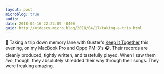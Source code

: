 ```yaml
---
layout: post
microblog: true
audio: 
date: 2018-04-16 22:22:09 -0400
guid: http://mjdescy.micro.blog/2018/04/17/taking-a-trip.html
---
```

🎵 Taking a trip down memory lane with Guster's [Keep It Together](https://itunes.apple.com/us/album/keep-it-together/1586602) this evening, on my MacBook Pro and Oppo PM-3's 🎧. Their records are cleanly produced, tightly written, and tastefully played. When I saw them _live_, though, they absolutely shredded their way through their songs. They were freaking amazing.
